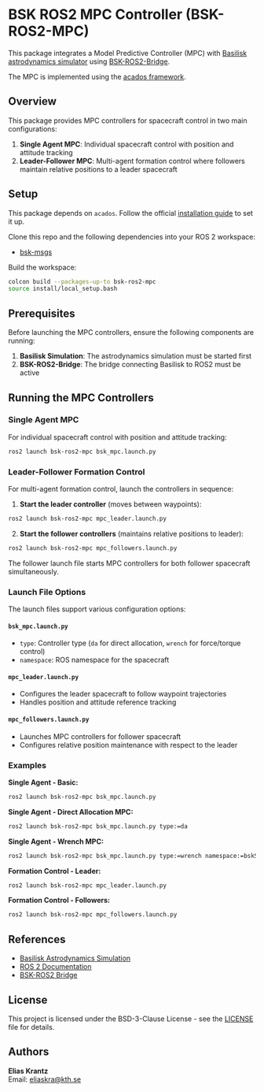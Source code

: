 # BSK ROS2 MPC Controller (BSK-ROS2-MPC)

This package integrates a Model Predictive Controller (MPC) with [Basilisk astrodynamics simulator](https://hanspeterschaub.info/basilisk/) using [BSK-ROS2-Bridge](https://github.com/Thomas-Chan-2019/srl-ros2-BSK-bridge.git).

The MPC is implemented using the [acados framework](https://github.com/acados/acados).

## Overview

This package provides MPC controllers for spacecraft control in two main configurations:

1. **Single Agent MPC**: Individual spacecraft control with position and attitude tracking
2. **Leader-Follower MPC**: Multi-agent formation control where followers maintain relative positions to a leader spacecraft

## Setup

This package depends on `acados`. Follow the official [installation guide](https://docs.acados.org/installation/) to set it up.

Clone this repo and the following dependencies into your ROS 2 workspace:

* [bsk-msgs](https://github.com/E-Krantz/bsk-msgs.git)

Build the workspace:

```bash
colcon build --packages-up-to bsk-ros2-mpc
source install/local_setup.bash
```

## Prerequisites

Before launching the MPC controllers, ensure the following components are running:

1. **Basilisk Simulation**: The astrodynamics simulation must be started first
2. **BSK-ROS2-Bridge**: The bridge connecting Basilisk to ROS2 must be active

## Running the MPC Controllers

### Single Agent MPC

For individual spacecraft control with position and attitude tracking:

```bash
ros2 launch bsk-ros2-mpc bsk_mpc.launch.py
```

### Leader-Follower Formation Control

For multi-agent formation control, launch the controllers in sequence:

1. **Start the leader controller** (moves between waypoints):
```bash
ros2 launch bsk-ros2-mpc mpc_leader.launch.py
```

2. **Start the follower controllers** (maintains relative positions to leader):
```bash
ros2 launch bsk-ros2-mpc mpc_followers.launch.py
```

The follower launch file starts MPC controllers for both follower spacecraft simultaneously. 


### Launch File Options

The launch files support various configuration options:

#### `bsk_mpc.launch.py`
* `type`: Controller type (`da` for direct allocation, `wrench` for force/torque control)
* `namespace`: ROS namespace for the spacecraft

#### `mpc_leader.launch.py`
* Configures the leader spacecraft to follow waypoint trajectories
* Handles position and attitude reference tracking

#### `mpc_followers.launch.py`
* Launches MPC controllers for follower spacecraft
* Configures relative position maintenance with respect to the leader

### Examples

**Single Agent - Basic:**
```bash
ros2 launch bsk-ros2-mpc bsk_mpc.launch.py
```

**Single Agent - Direct Allocation MPC:**
```bash
ros2 launch bsk-ros2-mpc bsk_mpc.launch.py type:=da
```

**Single Agent - Wrench MPC:**
```bash
ros2 launch bsk-ros2-mpc bsk_mpc.launch.py type:=wrench namespace:=bskSat0
```

**Formation Control - Leader:**
```bash
ros2 launch bsk-ros2-mpc mpc_leader.launch.py
```

**Formation Control - Followers:**
```bash
ros2 launch bsk-ros2-mpc mpc_followers.launch.py
```

## References

- [Basilisk Astrodynamics Simulation](https://hanspeterschaub.info/basilisk/)
- [ROS 2 Documentation](https://www.ros.org/)
- [BSK-ROS2 Bridge](https://github.com/DISCOWER/bsk-ros2-bridge.git)

## License

This project is licensed under the BSD-3-Clause License - see the [LICENSE](LICENSE) file for details.

## Authors

**Elias Krantz**  
Email: eliaskra@kth.se